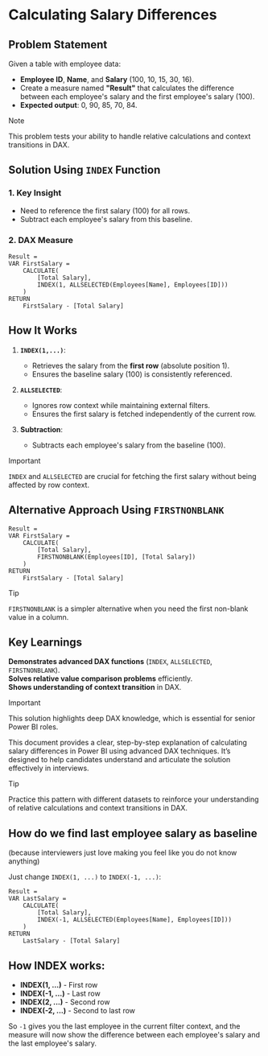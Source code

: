 # Calculating Salary Differences  

## **Problem Statement**  

Given a table with employee data:  
- **Employee ID**, **Name**, and **Salary** (100, 10, 15, 30, 16).  
- Create a measure named **"Result"** that calculates the difference between each employee's salary and the first employee's salary (100).  
- **Expected output**: 0, 90, 85, 70, 84.  

> [!NOTE]  
> This problem tests your ability to handle relative calculations and context transitions in DAX.  

## **Solution Using `INDEX` Function**  

### **1. Key Insight**  
- Need to reference the first salary (100) for all rows.  
- Subtract each employee's salary from this baseline.  

### **2. DAX Measure**  
```dax  
Result =  
VAR FirstSalary =  
    CALCULATE(  
        [Total Salary],  
        INDEX(1, ALLSELECTED(Employees[Name], Employees[ID]))  
    )  
RETURN  
    FirstSalary - [Total Salary]  
```  

## **How It Works**  

1. **`INDEX(1,...)`**:  
   - Retrieves the salary from the **first row** (absolute position 1).  
   - Ensures the baseline salary (100) is consistently referenced.  

2. **`ALLSELECTED`**:  
   - Ignores row context while maintaining external filters.  
   - Ensures the first salary is fetched independently of the current row.  

3. **Subtraction**:  
   - Subtracts each employee's salary from the baseline (100).  

> [!IMPORTANT]  
> `INDEX` and `ALLSELECTED` are crucial for fetching the first salary without being affected by row context.  

## **Alternative Approach Using `FIRSTNONBLANK`**  

```dax  
Result =  
VAR FirstSalary =  
    CALCULATE(  
        [Total Salary],  
        FIRSTNONBLANK(Employees[ID], [Total Salary])  
    )  
RETURN  
    FirstSalary - [Total Salary]  
```  

> [!TIP]  
> `FIRSTNONBLANK` is a simpler alternative when you need the first non-blank value in a column.  

## **Key Learnings**  

**Demonstrates advanced DAX functions** (`INDEX`, `ALLSELECTED`, `FIRSTNONBLANK`).  
**Solves relative value comparison problems** efficiently.  
**Shows understanding of context transition** in DAX.  

> [!IMPORTANT]  
> This solution highlights deep DAX knowledge, which is essential for senior Power BI roles.  

This document provides a clear, step-by-step explanation of calculating salary differences in Power BI using advanced DAX techniques. It’s designed to help candidates understand and articulate the solution effectively in interviews.  

> [!TIP]  
> Practice this pattern with different datasets to reinforce your understanding of relative calculations and context transitions in DAX.

## How do we find last employee salary as baseline 
(because interviewers just love making you feel like you do not know anything)

Just change `INDEX(1, ...)` to `INDEX(-1, ...)`:

```dax
Result =  
VAR LastSalary =  
    CALCULATE(  
        [Total Salary],  
        INDEX(-1, ALLSELECTED(Employees[Name], Employees[ID]))  
    )  
RETURN  
    LastSalary - [Total Salary]
```

## How INDEX works:
- **INDEX(1, ...)** - First row
- **INDEX(-1, ...)** - Last row
- **INDEX(2, ...)** - Second row
- **INDEX(-2, ...)** - Second to last row

So `-1` gives you the last employee in the current filter context, and the measure will now show the difference between each employee's salary and the last employee's salary.
